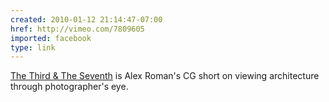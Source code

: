 ```yaml
---
created: 2010-01-12 21:14:47-07:00
href: http://vimeo.com/7809605
imported: facebook
type: link
---
```


[The Third & The Seventh](http://vimeo.com/7809605) is Alex Roman's CG short on viewing architecture through photographer's eye.